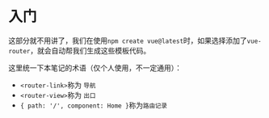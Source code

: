 # 入门

这部分就不用讲了，我们在使用`npm create vue@latest`时，如果选择添加了`vue-router`，就会自动帮我们生成这些模板代码。

这里统一下本笔记的术语（仅个人使用，不一定通用）：

- `<router-link>`称为 `导航`
- `<router-view>`称为 `出口`
- `{ path: '/', component: Home }`称为`路由记录`
